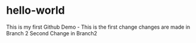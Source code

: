 hello-world
===========

This is my first Github Demo - This is the first change
changes are made in Branch 2
Second Change in Branch2